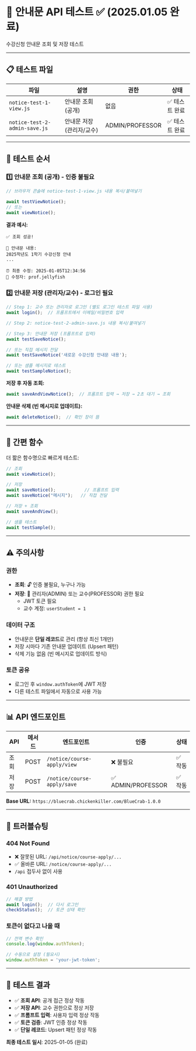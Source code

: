 # 📢 안내문 API 테스트 ✅ (2025.01.05 완료)

수강신청 안내문 조회 및 저장 테스트

---

## 📋 테스트 파일

| 파일 | 설명 | 권한 | 상태 |
|------|------|------|------|
| `notice-test-1-view.js` | 안내문 조회 (공개) | 없음 | ✅ 테스트 완료 |
| `notice-test-2-admin-save.js` | 안내문 저장 (관리자/교수) | ADMIN/PROFESSOR | ✅ 테스트 완료 |

---

## 🔧 테스트 순서

### 1️⃣ 안내문 조회 (공개) - 인증 불필요
```javascript
// 브라우저 콘솔에 notice-test-1-view.js 내용 복사/붙여넣기

await testViewNotice();
// 또는
await viewNotice();
```

**결과 예시:**
```
✅ 조회 성공!

📄 안내문 내용:
2025학년도 1학기 수강신청 안내
...

⏰ 최종 수정: 2025-01-05T12:34:56
👤 수정자: prof.jellyfish
```

### 2️⃣ 안내문 저장 (관리자/교수) - 로그인 필요

```javascript
// Step 1: 교수 또는 관리자로 로그인 (별도 로그인 테스트 파일 사용)
await login();  // 프롬프트에서 이메일/비밀번호 입력

// Step 2: notice-test-2-admin-save.js 내용 복사/붙여넣기

// Step 3: 안내문 저장 (프롬프트로 입력)
await testSaveNotice();

// 또는 직접 메시지 전달
await testSaveNotice('새로운 수강신청 안내문 내용');

// 또는 샘플 메시지로 테스트
await testSampleNotice();
```

**저장 후 자동 조회:**
```javascript
await saveAndViewNotice();  // 프롬프트 입력 → 저장 → 2초 대기 → 조회
```

**안내문 삭제 (빈 메시지로 업데이트):**
```javascript
await deleteNotice();  // 확인 창이 뜸
```

---

## 🎯 간편 함수

더 짧은 함수명으로 빠르게 테스트:

```javascript
// 조회
await viewNotice();

// 저장
await saveNotice();           // 프롬프트 입력
await saveNotice("메시지");   // 직접 전달

// 저장 + 조회
await saveAndView();

// 샘플 테스트
await testSample();
```

---

## ⚠️ 주의사항

### 권한
- **조회**: 🔓 인증 불필요, 누구나 가능
- **저장**: 🔐 관리자(ADMIN) 또는 교수(PROFESSOR) 권한 필요
  - JWT 토큰 필요
  - 교수 계정: `userStudent = 1`

### 데이터 구조
- 안내문은 **단일 레코드**로 관리 (항상 최신 1개만)
- 저장 시마다 기존 안내문 업데이트 (Upsert 패턴)
- 삭제 기능 없음 (빈 메시지로 업데이트 방식)

### 토큰 공유
- 로그인 후 `window.authToken`에 JWT 저장
- 다른 테스트 파일에서 자동으로 사용 가능

---

## 📊 API 엔드포인트

| API | 메서드 | 엔드포인트 | 인증 | 상태 |
|-----|--------|------------|------|------|
| 조회 | POST | `/notice/course-apply/view` | ❌ 불필요 | ✅ 작동 |
| 저장 | POST | `/notice/course-apply/save` | ✅ ADMIN/PROFESSOR | ✅ 작동 |

**Base URL:** `https://bluecrab.chickenkiller.com/BlueCrab-1.0.0`

---

## 🐛 트러블슈팅

### 404 Not Found
- ❌ 잘못된 URL: `/api/notice/course-apply/...`
- ✅ 올바른 URL: `/notice/course-apply/...`
- `/api` 접두사 없이 사용

### 401 Unauthorized
```javascript
// 해결 방법
await login();  // 다시 로그인
checkStatus();  // 토큰 상태 확인
```

### 토큰이 없다고 나올 때
```javascript
// 전역 변수 확인
console.log(window.authToken);

// 수동으로 설정 (필요시)
window.authToken = 'your-jwt-token';
```

---

## 📝 테스트 결과

- ✅ **조회 API**: 공개 접근 정상 작동
- ✅ **저장 API**: 교수 권한으로 정상 저장
- ✅ **프롬프트 입력**: 사용자 입력 정상 작동
- ✅ **토큰 검증**: JWT 인증 정상 작동
- ✅ **단일 레코드**: Upsert 패턴 정상 작동

**최종 테스트 일시**: 2025-01-05 (완료)

